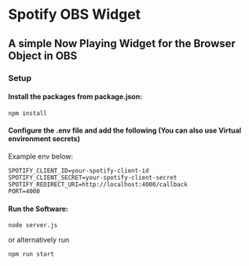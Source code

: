 # Spotify OBS Widget 
## A simple Now Playing Widget for the Browser Object in OBS

### Setup

#### Install the packages from package.json:
```
npm install
```

#### Configure the .env file and add the following (You can also use Virtual environment secrets)
Example env below:
```
SPOTIFY_CLIENT_ID=your-spotify-client-id
SPOTIFY_CLIENT_SECRET=your-spotify-client-secret
SPOTIFY_REDIRECT_URI=http://localhost:4000/callback
PORT=4000
```

#### Run the Software:
```
node server.js
```
or alternatively run
```
npm run start
```
